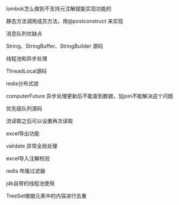 lombok怎么做到不支持元注解就能实现功能的

静态方法调用成员方法，用@postconstruct 来实现

消息队列优缺点

String、StringBuffer、StringBuilder 源码

线程池和异步处理

ThreadLocal源码

redis分布式锁

computerFuture 异步处理更新后不能查到数据，加join不能解决这个问题

优先级队列源码

流读取之后可以设置再次读取

excel导出功能

validate 异常全局处理

excel导入注解校验

redis 布隆过滤器

jdk自带的线程池使用

TreeSet根据元素中的内容进行去重
